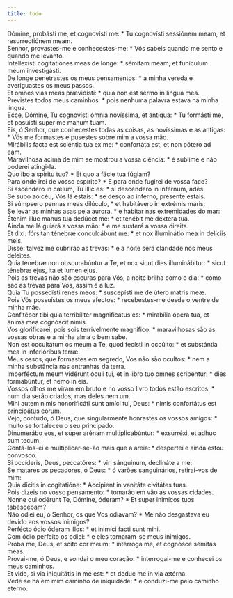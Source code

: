 ```yaml
---
title: todo
---
```

<div class="dropcap text-justify">Dómine, probásti me, et cognovísti me: * Tu cognovísti sessiónem meam, et resurrectiónem meam.</div>
<div class="dropcap text-justify">Senhor, provastes-me e conhecestes-me: * Vós sabeis quando me sento e quando me levanto.</div>
<div class="text-justify">Intellexísti cogitatiónes meas de longe: * sémitam meam, et funículum meum investigásti.</div>
<div class="text-justify">De longe penetrastes os meus pensamentos: * a minha vereda e averiguastes os meus passos.</div>
<div class="text-justify">Et omnes vias meas prævidísti: * quia non est sermo in lingua mea.</div>
<div class="text-justify">Previstes todos meus caminhos: * pois nenhuma palavra estava na minha língua.</div>
<div class="text-justify">Ecce, Dómine, Tu cognovísti ómnia novíssima, et antíqua: * Tu formásti me, et posuísti super me manum tuam.</div>
<div class="text-justify">Eis, ó Senhor, que conhecestes todas as coisas, as novíssimas e as antigas: * Vós me formastes e pusestes sobre mim a vossa mão.</div>
<div class="text-justify">Mirábilis facta est sciéntia tua ex me: * confortáta est, et non pótero ad eam.</div>
<div class="text-justify">Maravilhosa acima de mim se mostrou a vossa ciência: * é sublime e não poderei atingi-la.</div>
<div class="text-justify">Quo ibo a spíritu tuo? * Et quo a fácie tua fúgiam?</div>
<div class="text-justify">Para onde irei de vosso espírito? * E para onde fugirei de vossa face?</div>
<div class="text-justify">Si ascéndero in cælum, Tu illic es: * si descéndero in inférnum, ades.</div>
<div class="text-justify">Se subo ao céu, Vós lá estais: * se desço ao inferno, presente estais.</div>
<div class="text-justify">Si súmpsero pennas meas dilúculo, * et habitávero in extrémis maris:</div>
<div class="text-justify">Se levar as minhas asas pela aurora, * e habitar nas extremidades do mar:</div>
<div class="text-justify">Étenim illuc manus tua dedúcet me: * et tenébit me déxtera tua.</div>
<div class="text-justify">Ainda me lá guiará a vossa mão: * e me susterá a vossa direita.</div>
<div class="text-justify">Et dixi: fórsitan ténebræ conculcábunt me: * et nox illuminátio mea in delíciis meis.</div>
<div class="text-justify">Disse: talvez me cubrirão as trevas: * e a noite será claridade nos meus deleites.</div>
<div class="text-justify">Quia ténebræ non obscurabúntur a Te, et nox sicut dies illuminábitur: * sicut ténebræ ejus, ita et lumen ejus.</div>
<div class="text-justify">Pois as trevas não são escuras para Vós, a noite brilha como o dia: * como são as trevas para Vós, assim é a luz.</div>
<div class="text-justify">Quia Tu possedísti renes meos: * suscepísti me de útero matris meæ.</div>
<div class="text-justify">Pois Vós possuístes os meus afectos: * recebestes-me desde o ventre de minha mãe.</div>
<div class="text-justify">Confitébor tibi quia terribíliter magnificátus es: * mirabília ópera tua, et ánima mea cognóscit nimis.</div>
<div class="text-justify">Vos glorificarei, pois sois terrivelmente magnífico: * maravilhosas são as vossas obras e a minha alma o bem sabe.</div>
<div class="text-justify">Non est occultátum os meum a Te, quod fecísti in occúlto: * et substántia mea in inferióribus terræ.</div>
<div class="text-justify">Meus ossos, que formastes em segredo, Vos não são ocultos: * nem a minha substância nas entranhas da terra.</div>
<div class="text-justify">Imperféctum meum vidérunt óculi tui, et in libro tuo omnes scribéntur: * dies formabúntur, et nemo in eis.</div>
<div class="text-justify">Vossos olhos me viram em bruto e no vosso livro todos estão escritos: * num dia serão criados, mas deles nem um.</div>
<div class="text-justify">Mihi autem nimis honorificáti sunt amíci tui, Deus: * nimis confortátus est principátus eórum.</div>
<div class="text-justify">Vejo, contudo, ó Deus, que singularmente honrastes os vossos amigos: * muito se fortaleceu o seu principado.</div>
<div class="text-justify">Dinumerábo eos, et super arénam multiplicabúntur: * exsurréxi, et adhuc sum tecum.</div>
<div class="text-justify">Contá-los-ei e multiplicar-se-ão mais que a areia: * despertei e ainda estou convosco.</div>
<div class="text-justify">Si occíderis, Deus, peccatóres: * viri sánguinum, declináte a me:</div>
<div class="text-justify">Se matares os pecadores, ó Deus: * ó varões sanguinários, retirai-vos de mim:</div>
<div class="text-justify">Quia dícitis in cogitatióne: * Accípient in vanitáte civitátes tuas.</div>
<div class="text-justify">Pois dizeis no vosso pensamento: * tomarão em vão as vossas cidades.</div>
<div class="text-justify">Nonne qui odérunt Te, Dómine, óderam? * Et super inimícos tuos tabescébam?</div>
<div class="text-justify">Não odiei eu, ó Senhor, os que Vos odiavam? * Me não desgastava eu devido aos vossos inimigos?</div>
<div class="text-justify">Perfécto ódio óderam illos: * et inimíci facti sunt mihi.</div>
<div class="text-justify">Com ódio perfeito os odiei: * e eles tornaram-se meus inimigos.</div>
<div class="text-justify">Proba me, Deus, et scito cor meum: * intérroga me, et cognósce sémitas meas.</div>
<div class="text-justify">Provai-me, ó Deus, e sondai o meu coração: * interrogai-me e conhecei os meus caminhos.</div>
<div class="text-justify">Et vide, si via iniquitátis in me est: * et deduc me in via ætérna.</div>
<div class="text-justify">Vede se há em mim caminho de iniquidade: * e conduzi-me pelo caminho eterno.</div>
